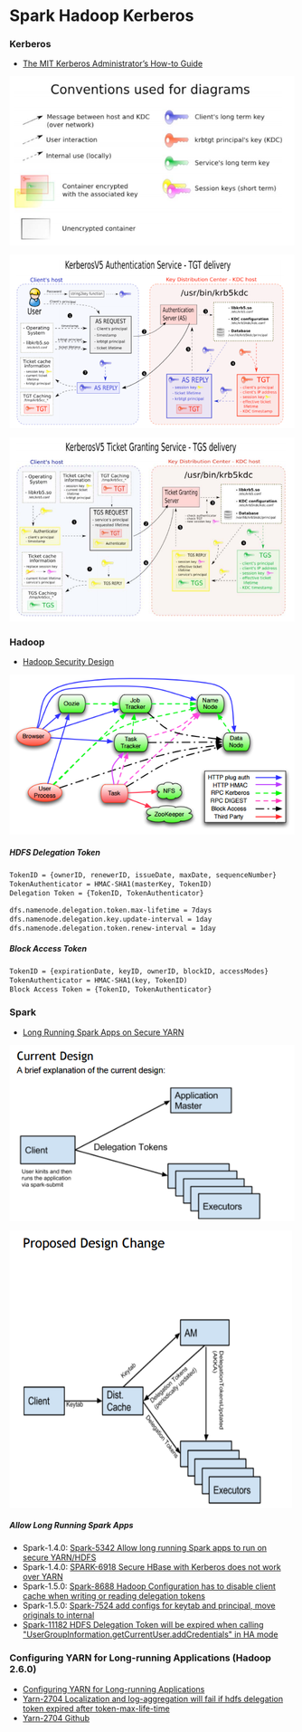 # Spark Hadoop Kerberos

### Kerberos
- [The MIT Kerberos Administrator’s How-to Guide](http://www.kerberos.org/software/adminkerberos.pdf)

![](/images/kerberos/kerberos1.PNG)

![](/images/kerberos/kerberos2.PNG)

![](/images/kerberos/kerberos3.PNG)

### Hadoop
- [Hadoop Security Design](http://www.valleytalk.org/wp-content/uploads/2013/03/hadoop-security-design.pdf)

![](/images/kerberos/hadoop.PNG)

##### HDFS Delegation Token
```
TokenID = {ownerID, renewerID, issueDate, maxDate, sequenceNumber}
TokenAuthenticator = HMAC-SHA1(masterKey, TokenID)
Delegation Token = {TokenID, TokenAuthenticator}
```
```
dfs.namenode.delegation.token.max-lifetime = 7days
dfs.namenode.delegation.key.update-interval = 1day
dfs.namenode.delegation.token.renew-interval = 1day
```

##### Block Access Token
```
TokenID = {expirationDate, keyID, ownerID, blockID, accessModes}
TokenAuthenticator = HMAC-SHA1(key, TokenID)
Block Access Token = {TokenID, TokenAuthenticator}
```

### Spark
- [Long Running Spark Apps on Secure YARN](https://issues.apache.org/jira/secure/attachment/12693526/SparkYARN.pdf)

![](/images/kerberos/spark1.PNG)

![](/images/kerberos/spark2.PNG)

##### Allow Long Running Spark Apps
- Spark-1.4.0: [Spark-5342 Allow long running Spark apps to run on secure YARN/HDFS](https://issues.apache.org/jira/browse/SPARK-5342)
- Spark-1.4.0: [SPARK-6918 Secure HBase with Kerberos does not work over YARN](https://issues.apache.org/jira/browse/SPARK-6918)
- Spark-1.5.0: [Spark-8688 Hadoop Configuration has to disable client cache when writing or reading delegation tokens](https://issues.apache.org/jira/browse/SPARK-8688)
- Spark-1.5.0: [Spark-7524 add configs for keytab and principal, move originals to internal](https://issues.apache.org/jira/browse/SPARK-7524)
- [Spark-11182 HDFS Delegation Token will be expired when calling "UserGroupInformation.getCurrentUser.addCredentials" in HA mode](https://issues.apache.org/jira/browse/SPARK-11182)

### Configuring YARN for Long-running Applications (Hadoop 2.6.0)
- [Configuring YARN for Long-running Applications](http://www.cloudera.com/content/www/en-us/documentation/enterprise/5-3-x/topics/cm_sg_yarn_long_jobs.html)
- [Yarn-2704  Localization and log-aggregation will fail if hdfs delegation token expired after token-max-life-time](https://issues.apache.org/jira/browse/YARN-2704)
- [Yarn-2704 Github](https://github.com/apache/hadoop/commit/a16d022ca4313a41425c8e97841c841a2d6f2f54?diff=split)
